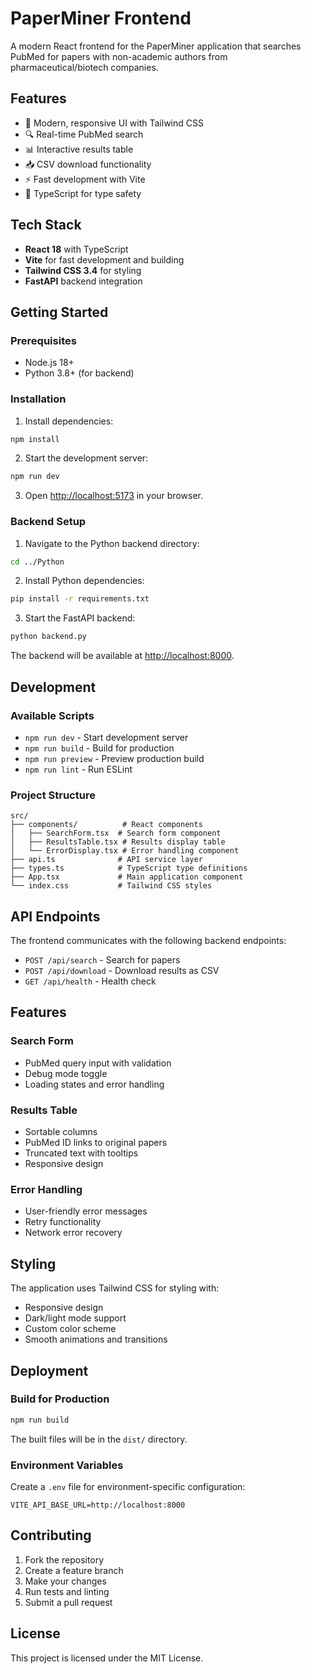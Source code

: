 # PaperMiner Frontend

A modern React frontend for the PaperMiner application that searches PubMed for papers with non-academic authors from pharmaceutical/biotech companies.

## Features

- 🎨 Modern, responsive UI with Tailwind CSS
- 🔍 Real-time PubMed search
- 📊 Interactive results table
- 📥 CSV download functionality
- ⚡ Fast development with Vite
- 🎯 TypeScript for type safety

## Tech Stack

- **React 18** with TypeScript
- **Vite** for fast development and building
- **Tailwind CSS 3.4** for styling
- **FastAPI** backend integration

## Getting Started

### Prerequisites

- Node.js 18+ 
- Python 3.8+ (for backend)

### Installation

1. Install dependencies:
```bash
npm install
```

2. Start the development server:
```bash
npm run dev
```

3. Open [http://localhost:5173](http://localhost:5173) in your browser.

### Backend Setup

1. Navigate to the Python backend directory:
```bash
cd ../Python
```

2. Install Python dependencies:
```bash
pip install -r requirements.txt
```

3. Start the FastAPI backend:
```bash
python backend.py
```

The backend will be available at [http://localhost:8000](http://localhost:8000).

## Development

### Available Scripts

- `npm run dev` - Start development server
- `npm run build` - Build for production
- `npm run preview` - Preview production build
- `npm run lint` - Run ESLint

### Project Structure

```
src/
├── components/          # React components
│   ├── SearchForm.tsx  # Search form component
│   ├── ResultsTable.tsx # Results display table
│   └── ErrorDisplay.tsx # Error handling component
├── api.ts              # API service layer
├── types.ts            # TypeScript type definitions
├── App.tsx             # Main application component
└── index.css           # Tailwind CSS styles
```

## API Endpoints

The frontend communicates with the following backend endpoints:

- `POST /api/search` - Search for papers
- `POST /api/download` - Download results as CSV
- `GET /api/health` - Health check

## Features

### Search Form
- PubMed query input with validation
- Debug mode toggle
- Loading states and error handling

### Results Table
- Sortable columns
- PubMed ID links to original papers
- Truncated text with tooltips
- Responsive design

### Error Handling
- User-friendly error messages
- Retry functionality
- Network error recovery

## Styling

The application uses Tailwind CSS for styling with:
- Responsive design
- Dark/light mode support
- Custom color scheme
- Smooth animations and transitions

## Deployment

### Build for Production

```bash
npm run build
```

The built files will be in the `dist/` directory.

### Environment Variables

Create a `.env` file for environment-specific configuration:

```env
VITE_API_BASE_URL=http://localhost:8000
```

## Contributing

1. Fork the repository
2. Create a feature branch
3. Make your changes
4. Run tests and linting
5. Submit a pull request

## License

This project is licensed under the MIT License.

